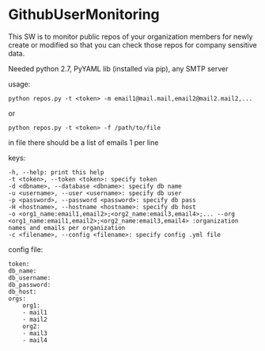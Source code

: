 GithubUserMonitoring
====================

This SW is to monitor public repos of your organization members for newly create or modified so that you can check those repos for company sensitive data.

Needed python 2.7, PyYAML lib (installed via pip), any SMTP server

usage:

    python repos.py -t <token> -m email1@mail.mail,email2@mail2.mail2,...

or

    python repos.py -t <token> -f /path/to/file

in file there should be a list of emails 1 per line


keys:
```
-h, --help: print this help
-t <token>, --token <token>: specify token
-d <dbname>, --database <dbname>: specify db name
-u <username>, --user <username>: specify db user
-p <password>, --password <password>: specify db pass
-H <hostname>, --hostname <hostname>: specify db host
-o <org1_name:email1,email2>;<org2_name:email3,email4>;... --org <org1_name:email1,email2>;<org2_name:email3,email4> :organization names and emails per organization
-c <filename>, --config <filename>: specify config .yml file
```
config file:  
```
token:  
db_name:  
db_username:  
db_password:  
db_host:  
orgs:  
    org1:
	- mail1
	- mail2
    org2:
	- mail3
	- mail4
```
